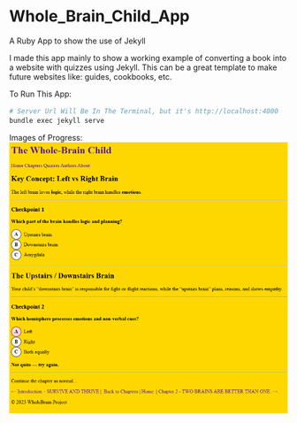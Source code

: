 # Whole_Brain_Child_App
A Ruby App to show the use of Jekyll

I made this app mainly to show a working example of converting a book into a website with quizzes using Jekyll. This can be a great template to make future websites like: guides, cookbooks, etc.

To Run This App:
```bash
# Server Url Will Be In The Terminal, but it's http://localhost:4000
bundle exec jekyll serve
```

Images of Progress:
![Quiz](./git_images/quiz.PNG)

